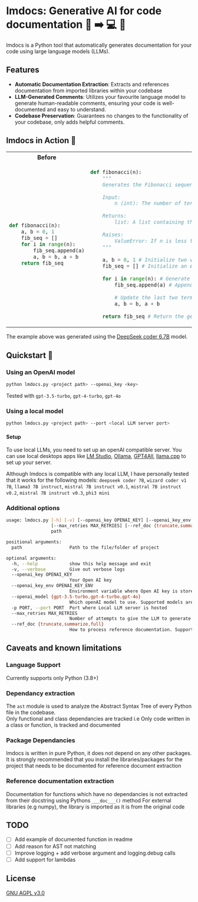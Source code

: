# lmdocs: Generative AI for code documentation :brain: :arrow_right: :computer: :snake:

lmdocs is a Python tool that automatically generates documentation for your code using large language models (LLMs).

## Features
* **Automatic Documentation Extraction**: Extracts and references documentation from imported libraries within your codebase
* **LLM-Generated Comments**: Utilizes your favourite language model to generate human-readable comments, ensuring your code is well-documented and easy to understand.
* **Codebase Preservation**: Guarantees no changes to the functionality of your codebase, only adds helpful comments.

## lmdocs in Action :hammer:
<table>
<tr>
<th> Before </th>
<th> After </th>
</tr>
<tr>
<td>

```python
def fibonacci(n):
    a, b = 0, 1
    fib_seq = []
    for i in range(n):
        fib_seq.append(a)
        a, b = b, a + b
    return fib_seq
```

</td>
<td>

```python
def fibonacci(n):
    """
    Generates the Fibonacci sequence up to n terms.
    
    Input:
        n (int): The number of terms in the Fibonacci sequence to generate.
        
    Returns:
        list: A list containing the first n terms of the Fibonacci sequence.
        
    Raises:
        ValueError: If n is less than 1.
    """
    
    a, b = 0, 1 # Initialize two variables to store the last and current term in the sequence
    fib_seq = [] # Initialize an empty list to store the generated Fibonacci sequence
    
    for i in range(n): # Generate n terms of the Fibonacci sequence
        fib_seq.append(a) # Append the current term to the sequence
        
        # Update the last two terms for the next iteration
        a, b = b, a + b 
    
    return fib_seq # Return the generated Fibonacci sequence
```

</td>
</tr>
</table>

The example above was generated using the [DeepSeek coder 6.7B](https://huggingface.co/TheBloke/deepseek-coder-6.7B-instruct-GGUF) model.

## Quickstart :rocket:
### Using an OpenAI model
```bash
python lmdocs.py <project path> --openai_key <key> 
```

Tested with `gpt-3.5-turbo`, `gpt-4-turbo`, `gpt-4o`

### Using a local model
```bash
python lmdocs.py <project path> --port <local LLM server port>
```

#### Setup
To use local LLMs, you need to set up an openAI compatible server. 
You can use local desktops apps like [LM Studio](https://lmstudio.ai/docs/local-server), [Ollama](https://ollama.com/blog/openai-compatibility), [GPT4All](https://docs.gpt4all.io/gpt4all_chat.html#server-mode), [llama.cpp](https://github.com/ggerganov/llama.cpp/tree/master/examples/server) to set up your server.

Although lmdocs is compatible with any local LLM, I have personally tested that it works for the following models: 
`deepseek coder 7B`, `wizard coder v1 7B`, `llama3 7B instruct`, `mistral 7B instruct v0.1`, `mistral 7B instruct v0.2`, `mistral 7B instruct v0.3`, `phi3 mini`

### Additional options
```bash
usage: lmdocs.py [-h] [-v] [--openai_key OPENAI_KEY] [--openai_key_env OPENAI_KEY_ENV] [--openai_model {gpt-3.5-turbo,gpt-4-turbo,gpt-4o}] [-p PORT]
                 [--max_retries MAX_RETRIES] [--ref_doc {truncate,summarize,full}]
                 path

positional arguments:
  path                  Path to the file/folder of project

optional arguments:
  -h, --help            show this help message and exit
  -v, --verbose         Give out verbose logs
  --openai_key OPENAI_KEY
                        Your Open AI key
  --openai_key_env OPENAI_KEY_ENV
                        Environment variable where Open AI key is stored
  --openai_model {gpt-3.5-turbo,gpt-4-turbo,gpt-4o}
                        Which openAI model to use. Supported models are [gpt-3.5-turbo, gpt-4-turbo, gpt-4o]. gpt-3.5-turbo is used by default
  -p PORT, --port PORT  Port where Local LLM server is hosted
  --max_retries MAX_RETRIES
                        Number of attempts to give the LLM to generate the documentation for each function
  --ref_doc {truncate,summarize,full}
                        How to process reference documentation. Supported choices are: [truncate / summarize / full]
```

## Caveats and known limitations

### Language Support
Currently supports only Python (3.8+)

### Dependancy extraction
The `ast` module is used to analyze the Abstract Syntax Tree of every Python file in the codebase.  
Only functional and class dependancies are tracked i.e Only code written in a class or function, is tracked and documented

### Package Dependancies
lmdocs is written in pure Python, it does not depend on any other packages.  
It is strongly recommended that you install the libraries/packages for the project that needs to be documented for reference document extraction

### Reference documentation extraction

Documentation for functions which have no dependancies is not extracted from their docstring using Pythons `___doc___()` method
For external libraries (e.g numpy), the library is imported as it is from the original code

## TODO

- [ ] Add example of documented function in readme
- [ ] Add reason for AST not matching
- [ ] Improve logging + add verbose argument and logging.debug calls
- [ ] Add support for lambdas

## License 
[GNU AGPL v3.0](https://www.gnu.org/licenses/agpl-3.0.en.html)